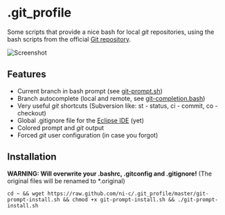 # .git_profile

Some scripts that provide a nice bash for local *git* repositories, using the bash scripts from the official [Git repository](https://github.com/git/git/tree/master/contrib/completion).

![Screenshot](https://raw.github.com/ni-c/.git_profile/master/screenshot.png)

## Features

- Current branch in bash prompt (see [git-prompt.sh](https://github.com/git/git/blob/master/contrib/completion/git-prompt.sh))
- Branch autocomplete (local and remote, see [git-completion.bash](https://github.com/git/git/blob/master/contrib/completion/git-completion.bash))
- Very useful *git* shortcuts (Subversion like: st - status, ci - commit, co - checkout)
- Global .gitignore file for the [Eclipse IDE](http://www.eclipse.org/) (yet)
- Colored prompt and *git* output
- Forced *git* user configuration (in case you forgot)

## Installation

**WARNING: Will overwrite your .bashrc, .gitconfig and .gitignore!** (The original files will be renamed to *.original)

    cd ~ && wget https://raw.github.com/ni-c/.git_profile/master/git-prompt-install.sh && chmod +x git-prompt-install.sh && ./git-prompt-install.sh